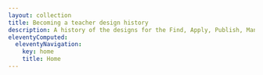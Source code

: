 ```yaml
---
layout: collection
title: Becoming a teacher design history
description: A history of the designs for the Find, Apply, Publish, Manage, Register, Manage school placements, Claim funding for mentor training and Support services
eleventyComputed:
  eleventyNavigation:
    key: home
    title: Home
---
```

